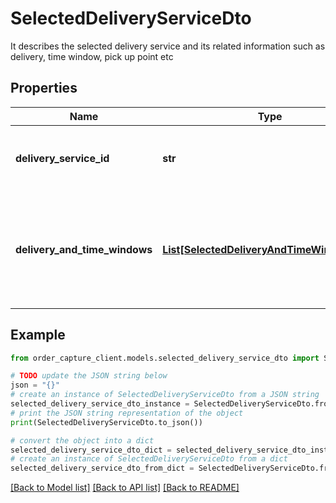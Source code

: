 # SelectedDeliveryServiceDto

It describes the selected delivery service and its related information such as delivery, time window, pick up point etc

## Properties

Name | Type | Description | Notes
------------ | ------------- | ------------- | -------------
**delivery_service_id** | **str** | It refers to the selected delivery service ID | 
**delivery_and_time_windows** | [**List[SelectedDeliveryAndTimeWindowsDto]**](SelectedDeliveryAndTimeWindowsDto.md) | It refers to details related to selected time window and pick up point if it is collect | 

## Example

```python
from order_capture_client.models.selected_delivery_service_dto import SelectedDeliveryServiceDto

# TODO update the JSON string below
json = "{}"
# create an instance of SelectedDeliveryServiceDto from a JSON string
selected_delivery_service_dto_instance = SelectedDeliveryServiceDto.from_json(json)
# print the JSON string representation of the object
print(SelectedDeliveryServiceDto.to_json())

# convert the object into a dict
selected_delivery_service_dto_dict = selected_delivery_service_dto_instance.to_dict()
# create an instance of SelectedDeliveryServiceDto from a dict
selected_delivery_service_dto_from_dict = SelectedDeliveryServiceDto.from_dict(selected_delivery_service_dto_dict)
```
[[Back to Model list]](../README.md#documentation-for-models) [[Back to API list]](../README.md#documentation-for-api-endpoints) [[Back to README]](../README.md)


